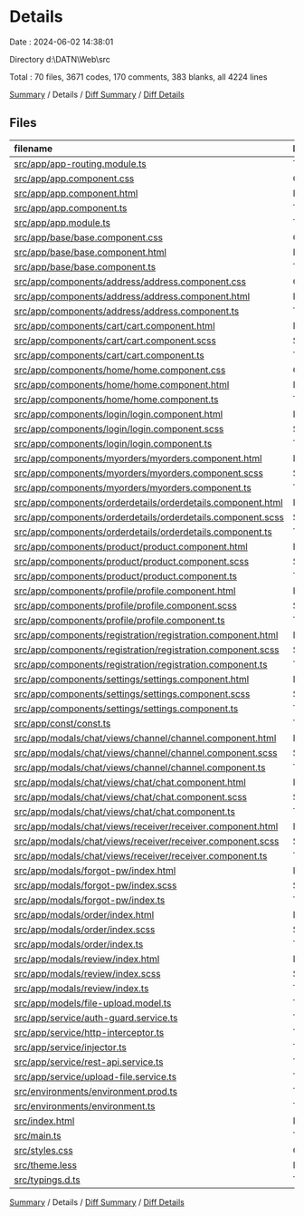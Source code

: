 # Details

Date : 2024-06-02 14:38:01

Directory d:\\DATN\\Web\\src

Total : 70 files,  3671 codes, 170 comments, 383 blanks, all 4224 lines

[Summary](results.md) / Details / [Diff Summary](diff.md) / [Diff Details](diff-details.md)

## Files
| filename | language | code | comment | blank | total |
| :--- | :--- | ---: | ---: | ---: | ---: |
| [src/app/app-routing.module.ts](/src/app/app-routing.module.ts) | TypeScript | 75 | 0 | 4 | 79 |
| [src/app/app.component.css](/src/app/app.component.css) | CSS | 28 | 0 | 3 | 31 |
| [src/app/app.component.html](/src/app/app.component.html) | HTML | 61 | 0 | 5 | 66 |
| [src/app/app.component.ts](/src/app/app.component.ts) | TypeScript | 76 | 4 | 15 | 95 |
| [src/app/app.module.ts](/src/app/app.module.ts) | TypeScript | 143 | 4 | 4 | 151 |
| [src/app/base/base.component.css](/src/app/base/base.component.css) | CSS | 0 | 0 | 1 | 1 |
| [src/app/base/base.component.html](/src/app/base/base.component.html) | HTML | 1 | 0 | 1 | 2 |
| [src/app/base/base.component.ts](/src/app/base/base.component.ts) | TypeScript | 50 | 0 | 5 | 55 |
| [src/app/components/address/address.component.css](/src/app/components/address/address.component.css) | CSS | 22 | 0 | 5 | 27 |
| [src/app/components/address/address.component.html](/src/app/components/address/address.component.html) | HTML | 58 | 0 | 4 | 62 |
| [src/app/components/address/address.component.ts](/src/app/components/address/address.component.ts) | TypeScript | 114 | 4 | 15 | 133 |
| [src/app/components/cart/cart.component.html](/src/app/components/cart/cart.component.html) | HTML | 68 | 4 | 1 | 73 |
| [src/app/components/cart/cart.component.scss](/src/app/components/cart/cart.component.scss) | SCSS | 5 | 0 | 1 | 6 |
| [src/app/components/cart/cart.component.ts](/src/app/components/cart/cart.component.ts) | TypeScript | 88 | 0 | 10 | 98 |
| [src/app/components/home/home.component.css](/src/app/components/home/home.component.css) | CSS | 64 | 5 | 5 | 74 |
| [src/app/components/home/home.component.html](/src/app/components/home/home.component.html) | HTML | 87 | 5 | 4 | 96 |
| [src/app/components/home/home.component.ts](/src/app/components/home/home.component.ts) | TypeScript | 154 | 4 | 12 | 170 |
| [src/app/components/login/login.component.html](/src/app/components/login/login.component.html) | HTML | 35 | 0 | 2 | 37 |
| [src/app/components/login/login.component.scss](/src/app/components/login/login.component.scss) | SCSS | 23 | 0 | 4 | 27 |
| [src/app/components/login/login.component.ts](/src/app/components/login/login.component.ts) | TypeScript | 68 | 0 | 8 | 76 |
| [src/app/components/myorders/myorders.component.html](/src/app/components/myorders/myorders.component.html) | HTML | 83 | 0 | 5 | 88 |
| [src/app/components/myorders/myorders.component.scss](/src/app/components/myorders/myorders.component.scss) | SCSS | 0 | 0 | 1 | 1 |
| [src/app/components/myorders/myorders.component.ts](/src/app/components/myorders/myorders.component.ts) | TypeScript | 103 | 4 | 12 | 119 |
| [src/app/components/orderdetails/orderdetails.component.html](/src/app/components/orderdetails/orderdetails.component.html) | HTML | 107 | 0 | 2 | 109 |
| [src/app/components/orderdetails/orderdetails.component.scss](/src/app/components/orderdetails/orderdetails.component.scss) | SCSS | 137 | 0 | 17 | 154 |
| [src/app/components/orderdetails/orderdetails.component.ts](/src/app/components/orderdetails/orderdetails.component.ts) | TypeScript | 189 | 4 | 19 | 212 |
| [src/app/components/product/product.component.html](/src/app/components/product/product.component.html) | HTML | 105 | 22 | 2 | 129 |
| [src/app/components/product/product.component.scss](/src/app/components/product/product.component.scss) | SCSS | 2 | 0 | 2 | 4 |
| [src/app/components/product/product.component.ts](/src/app/components/product/product.component.ts) | TypeScript | 122 | 4 | 10 | 136 |
| [src/app/components/profile/profile.component.html](/src/app/components/profile/profile.component.html) | HTML | 31 | 0 | 1 | 32 |
| [src/app/components/profile/profile.component.scss](/src/app/components/profile/profile.component.scss) | SCSS | 11 | 0 | 1 | 12 |
| [src/app/components/profile/profile.component.ts](/src/app/components/profile/profile.component.ts) | TypeScript | 23 | 0 | 5 | 28 |
| [src/app/components/registration/registration.component.html](/src/app/components/registration/registration.component.html) | HTML | 82 | 0 | 2 | 84 |
| [src/app/components/registration/registration.component.scss](/src/app/components/registration/registration.component.scss) | SCSS | 16 | 0 | 3 | 19 |
| [src/app/components/registration/registration.component.ts](/src/app/components/registration/registration.component.ts) | TypeScript | 89 | 62 | 14 | 165 |
| [src/app/components/settings/settings.component.html](/src/app/components/settings/settings.component.html) | HTML | 79 | 0 | 2 | 81 |
| [src/app/components/settings/settings.component.scss](/src/app/components/settings/settings.component.scss) | SCSS | 30 | 0 | 4 | 34 |
| [src/app/components/settings/settings.component.ts](/src/app/components/settings/settings.component.ts) | TypeScript | 87 | 0 | 8 | 95 |
| [src/app/const/const.ts](/src/app/const/const.ts) | TypeScript | 20 | 0 | 2 | 22 |
| [src/app/modals/chat/views/channel/channel.component.html](/src/app/modals/chat/views/channel/channel.component.html) | HTML | 14 | 0 | 3 | 17 |
| [src/app/modals/chat/views/channel/channel.component.scss](/src/app/modals/chat/views/channel/channel.component.scss) | SCSS | 56 | 0 | 13 | 69 |
| [src/app/modals/chat/views/channel/channel.component.ts](/src/app/modals/chat/views/channel/channel.component.ts) | TypeScript | 75 | 1 | 8 | 84 |
| [src/app/modals/chat/views/chat/chat.component.html](/src/app/modals/chat/views/chat/chat.component.html) | HTML | 12 | 0 | 8 | 20 |
| [src/app/modals/chat/views/chat/chat.component.scss](/src/app/modals/chat/views/chat/chat.component.scss) | SCSS | 90 | 0 | 13 | 103 |
| [src/app/modals/chat/views/chat/chat.component.ts](/src/app/modals/chat/views/chat/chat.component.ts) | TypeScript | 47 | 0 | 5 | 52 |
| [src/app/modals/chat/views/receiver/receiver.component.html](/src/app/modals/chat/views/receiver/receiver.component.html) | HTML | 14 | 0 | 2 | 16 |
| [src/app/modals/chat/views/receiver/receiver.component.scss](/src/app/modals/chat/views/receiver/receiver.component.scss) | SCSS | 18 | 0 | 2 | 20 |
| [src/app/modals/chat/views/receiver/receiver.component.ts](/src/app/modals/chat/views/receiver/receiver.component.ts) | TypeScript | 35 | 1 | 4 | 40 |
| [src/app/modals/forgot-pw/index.html](/src/app/modals/forgot-pw/index.html) | HTML | 31 | 0 | 7 | 38 |
| [src/app/modals/forgot-pw/index.scss](/src/app/modals/forgot-pw/index.scss) | SCSS | 17 | 0 | 1 | 18 |
| [src/app/modals/forgot-pw/index.ts](/src/app/modals/forgot-pw/index.ts) | TypeScript | 109 | 0 | 6 | 115 |
| [src/app/modals/order/index.html](/src/app/modals/order/index.html) | HTML | 97 | 1 | 3 | 101 |
| [src/app/modals/order/index.scss](/src/app/modals/order/index.scss) | SCSS | 25 | 0 | 2 | 27 |
| [src/app/modals/order/index.ts](/src/app/modals/order/index.ts) | TypeScript | 133 | 0 | 9 | 142 |
| [src/app/modals/review/index.html](/src/app/modals/review/index.html) | HTML | 28 | 0 | 1 | 29 |
| [src/app/modals/review/index.scss](/src/app/modals/review/index.scss) | SCSS | 34 | 0 | 4 | 38 |
| [src/app/modals/review/index.ts](/src/app/modals/review/index.ts) | TypeScript | 45 | 0 | 6 | 51 |
| [src/app/models/file-upload.model.ts](/src/app/models/file-upload.model.ts) | TypeScript | 9 | 0 | 2 | 11 |
| [src/app/service/auth-guard.service.ts](/src/app/service/auth-guard.service.ts) | TypeScript | 18 | 6 | 8 | 32 |
| [src/app/service/http-interceptor.ts](/src/app/service/http-interceptor.ts) | TypeScript | 49 | 4 | 3 | 56 |
| [src/app/service/injector.ts](/src/app/service/injector.ts) | TypeScript | 8 | 0 | 4 | 12 |
| [src/app/service/rest-api.service.ts](/src/app/service/rest-api.service.ts) | TypeScript | 18 | 3 | 8 | 29 |
| [src/app/service/upload-file.service.ts](/src/app/service/upload-file.service.ts) | TypeScript | 61 | 17 | 16 | 94 |
| [src/environments/environment.prod.ts](/src/environments/environment.prod.ts) | TypeScript | 4 | 0 | 1 | 5 |
| [src/environments/environment.ts](/src/environments/environment.ts) | TypeScript | 19 | 4 | 2 | 25 |
| [src/index.html](/src/index.html) | HTML | 15 | 0 | 1 | 16 |
| [src/main.ts](/src/main.ts) | TypeScript | 4 | 1 | 5 | 10 |
| [src/styles.css](/src/styles.css) | CSS | 44 | 0 | 10 | 54 |
| [src/theme.less](/src/theme.less) | Less | 1 | 5 | 4 | 10 |
| [src/typings.d.ts](/src/typings.d.ts) | TypeScript | 5 | 1 | 1 | 7 |

[Summary](results.md) / Details / [Diff Summary](diff.md) / [Diff Details](diff-details.md)